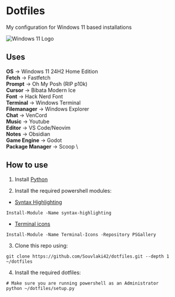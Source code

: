 # Dotfiles

My configuration for Windows 11 based installations

![Windows 11 Logo](https://upload.wikimedia.org/wikipedia/commons/e/e6/Windows_11_logo.svg)

## Uses

**OS** -> Windows 11 24H2 Home Edition \
**Fetch** -> Fastfetch \
**Prompt** -> Oh My Posh (RIP p10k) \
**Cursor** -> Bibata Modern Ice \
**Font** -> Hack Nerd Font \
**Terminal** -> Windows Terminal \
**Filemanager** -> Windows Explorer \
**Chat** -> VenCord \
**Music** -> Youtube \
**Editor** -> VS Code/Neovim \
**Notes** -> Obsidian \
**Game Engine** -> Godot \
**Package Manager** -> Scoop \

## How to use

1. Install [Python](https://www.python.org/)

2. Install the required powershell modules:

- [Syntax Highlighting](https://github.com/digitalguy99/pwsh-syntax-highlighting)

```pwsh
Install-Module -Name syntax-highlighting
```

- [Terminal icons](https://github.com/devblackops/Terminal-Icons)

```pwsh
Install-Module -Name Terminal-Icons -Repository PSGallery
```

3. Clone this repo using:

```pwsh
git clone https://github.com/Souvlaki42/dotfiles.git --depth 1 ~/dotfiles
```

4. Install the required dotfiles:

```pwsh
# Make sure you are running powershell as an Administrator
python ~/dotfiles/setup.py
```

